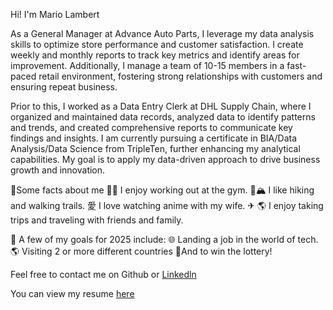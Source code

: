 Hi! I'm Mario Lambert

As a General Manager at Advance Auto Parts, I leverage my data analysis skills to optimize store performance and customer satisfaction. I create weekly and monthly reports to track key metrics and identify areas for improvement. Additionally, I manage a team of 10-15 members in a fast-paced retail environment, fostering strong relationships with customers and ensuring repeat business.

Prior to this, I worked as a Data Entry Clerk at DHL Supply Chain, where I organized and maintained data records, analyzed data to identify patterns and trends, and created comprehensive reports to communicate key findings and insights. I am currently pursuing a certificate in BIA/Data Analysis/Data Science from TripleTen, further enhancing my analytical capabilities. My goal is to apply my data-driven approach to drive business growth and innovation.

💯Some facts about me 
🏋️‍♂️ I enjoy working out at the gym.
🥾🏔️ I like hiking and walking trails.
愛 I love watching anime with my wife.
✈︎ 🌎 I enjoy taking trips and traveling with friends and family.

🎯 A few of my goals for 2025 include:
🌐 Landing a job in the world of tech.
🌎 Visiting 2 or more different countries 
🤑And to win the lottery!

Feel free to contact me on Github or [Linkedln](https://www.linkedin.com/in/mario-lambert1231/)

You can view my resume [here](https://docs.google.com/document/d/1YRHQ7H7QsBCVR1SPOHktCuZixtXKZqB8erybA3iUWRA/edit?usp=sharing
) 
